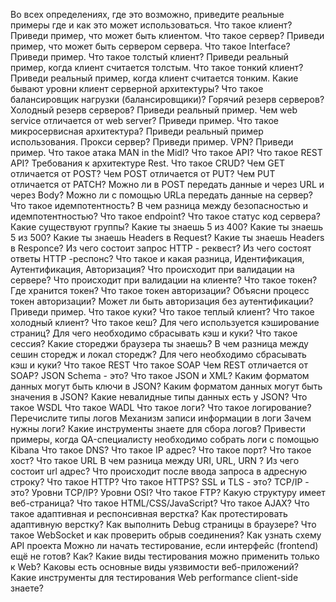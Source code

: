 Во всех определениях, где это возможно, приведите реальные примеры где и как это может использоваться.
Что такое клиент? Приведи пример, что может быть клиентом.
Что такое сервер? Приведи пример, что может быть сервером сервера.
Что такое Interface? Приведи пример.
 Что такое толстый клиент? Приведи реальный пример, когда клиент считается толстым.
Что  такое тонкий клиент? Приведи реальный пример, когда клиент считается тонким.
Какие бывают уровни клиент серверной архитектуры?
Что такое балансировщик нагрузки (балансировщики)?
Горячий резерв серверов? Холодный резерв серверов? Приведи реальный пример.
Чем web service отличается от web server? Приведи пример.
Что такое микросервисная архитектура? Приведи реальный пример использования.
Прокси сервер? Приведи пример.
 VPN? Приведи пример.
Что такое атака MAN in the Midl?
Что такое API?
Что такое REST API?
Требования к архитектуре Rest.
 Что такое CRUD?
Чем GET отличается от POST?
Чем POST отличается от PUT?
Чем PUT отличается от PATCH?
Можно ли в POST передать данные и через URL и через Body?
Можно ли с помощью URLa передать данные на сервер?
Что такое идемпотентность?
 В чем разница между безопасностью и идемпотентностью?
Что такое endpoint?
 Что такое статус код сервера?
 Какие существуют группы?
 Какие ты знаешь 5 из 400?
 Какие ты знаешь 5 из 500?
 Какие ты знаешь Headers в Request?
 Какие ты знаешь Headers в Responce?
 Из чего состоит запрос HTTP - реквест?
 Из чего состоят ответы HTTP -респонс?
 Что такое и какая разница, Идентификация, Аутентификация, Авторизация?
Что происходит при валидации на сервере?
Что происходит при валидации на клиенте?
 Что такое токен?
 Где хранится токен?
Что такое токен авторизации? Объясни процесс токен авторизации?
Может ли быть авторизация без аутентификации? Приведи пример.
Что такое куки?
Что такое теплый клиент?
Что такое холодный клиент?
Что такое кеш?
 Для чего используется кэширование страниц?
Для чего необходимо сбрасывать кэш и куки?
Что такое сессия?
 Какие стореджи браузера ты знаешь?
В чем разница между сешин сторедж и локал сторедж?
Для чего необходимо сбрасывать кэш и куки?
Что такое REST 
Что такое SOAP
Чем REST отличается от SOAP?
JSON Schema - это?
Что такое JSON и XML?
Каким форматом данных могут быть ключи в JSON?
Каким форматом данных могут быть значения в JSON?
Какие невалидные типы данных есть у JSON?
Что такое WSDL
  Что такое WADL
 Что такое логи?
 Что такое логирование?
 Перечислите типы логов
 Механизм записи информации в логи
 Зачем нужны логи? Какие инструменты знаете для сбора логов?
 Привести примеры, когда QA-специалисту необходимо собрать логи с помощью Kibana
 Что такое DNS?
 Что такое IP адрес?
 Что такое порт?
 Что такое хост?
 Что такое URL
 В чем разница между URI, URL, URN ?
 Из чего состоит url адрес?
 Что происходит после ввода запроса в адресную строку?
 Что такое HTTP?
 Что такое HTTPS?
 SSL и TLS - это?
 TCP/IP - это?
 Уровни TCP/IP?
 Уровни OSI?
 Что такое FTP?
 Какую структуру имеет веб-страница?
Что такое HTML/CSS/JavaScript?
Что такое AJAX?
Что такое адаптивная и респонсивная верстка?
Как протестировать адаптивную верстку?
Как выполнить Debug страницы в браузере?
Что такое WebSocket и как проверить обрыв соединения?
Как узнать схему API проекта
Можно ли начать тестирование, если интерфейс (frontend) ещё не готов? Как?
Какие виды тестирования можно применить только к Web?
Каковы есть основные виды уязвимости веб-приложений?
Какие инструменты для тестирования Web performance client-side знаете?
